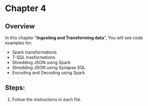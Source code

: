 # Chapter 4

## Overview
In this chapter "**Ingesting and Transforming data**", You will see code examples for: 

* Spark transformations
* T-SQL trasformations
* Shredding JSON using Spark
* Shredding JSON using Synapse SQL
* Encoding and Decoding using Spark


## Steps:
1. Follow the instructions in each file.
